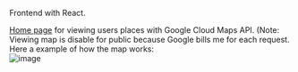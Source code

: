 Frontend with React.<br>

[Home page](https://skyerrr.github.io/auth) for viewing users places with Google Cloud Maps API. (Note: Viewing map is disable for public because Google bills me for each request. Here a example of how the map works:<br>
![image](https://user-images.githubusercontent.com/88248157/200902962-1f102b70-7bc4-4b62-bd79-2893508eee1c.png)


